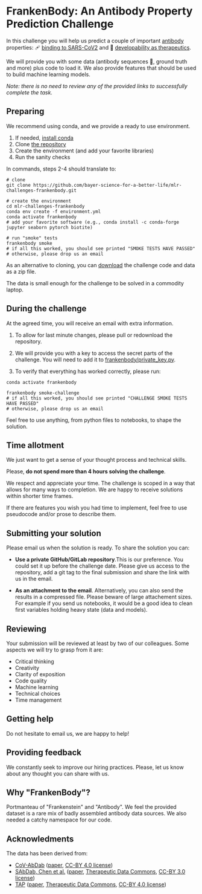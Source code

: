 FrankenBody: An Antibody Property Prediction Challenge
======================================================

In this challenge you will help us predict a couple of important [antibody](https://pdb101.rcsb.org/motm/21)
properties: :adhesive_bandage: [binding to SARS-CoV2](https://academic.oup.com/bioinformatics/article/37/5/734/5893556)
and :pill: [developability as therapeutics](https://www.pnas.org/content/116/10/4025).

We will provide you with some data (antibody sequences :dna:, ground truth and more)
plus code to load it. We also provide features that should be used to build machine
learning models.

*Note: there is no need to review any of the provided links to successfully complete the task.*


Preparing
---------

We recommend using conda, and we provide a ready to use environment.

1. If needed, [install conda](https://docs.conda.io/en/latest/miniconda.html)
2. Clone [the repository](https://github.com/bayer-science-for-a-better-life/mlr-challenges-frankenbody)
3. Create the environment (and add your favorite libraries)
4. Run the sanity checks

In commands, steps 2-4 should translate to:

```shell
# clone
git clone https://github.com/bayer-science-for-a-better-life/mlr-challenges-frankenbody.git

# create the environment
cd mlr-challenges-frankenbody
conda env create -f environment.yml
conda activate frankenbody
# add your favorite software (e.g., conda install -c conda-forge jupyter seaborn pytorch biotite)

# run "smoke" tests
frankenbody smoke
# if all this worked, you should see printed "SMOKE TESTS HAVE PASSED"
# otherwise, please drop us an email
```

As an alternative to cloning, you can [download](https://github.com/bayer-science-for-a-better-life/mlr-challenges-frankenbody/archive/refs/heads/main.zip)
the challenge code and data as a zip file.

The data is small enough for the challenge to be solved in a commodity laptop.


During the challenge
--------------------

At the agreed time, you will receive an email with extra information.

1. To allow for last minute changes, please pull or redownload the repository.

2. We will provide you with a key to access the secret parts of the challenge.
You will need to add it to [frankenbody/private_key.py](https://github.com/bayer-science-for-a-better-life/mlr-challenges-frankenbody/blob/f43156644439e8c04ac987cd47998010e25707e1/frankenbody/private_key.py#L5-L6).

3. To verify that everything has worked correctly, please run:

```shell
conda activate frankenbody

frankenbody smoke-challenge
# if all this worked, you should see printed "CHALLENGE SMOKE TESTS HAVE PASSED"
# otherwise, please drop us an email
```

Feel free to use anything, from python files to notebooks, to shape the solution.


Time allotment
--------------

We just want to get a sense of your thought process and technical skills.

Please, **do not spend more than 4 hours solving the challenge**.

We respect and appreciate your time. The challenge is scoped in a way that allows
for many ways to completion. We are happy to receive solutions within shorter time frames.

If there are features you wish you had time to implement,
feel free to use pseudocode and/or prose to describe them.


Submitting your solution
------------------------

Please email us when the solution is ready. To share the solution you can:

- **Use a private GitHub/GitLab repository**.This is our preference.
You could set it up before the challenge date. Please give us access to the repository,
add a git tag to the final submission and share the link with us in the email.

- **As an attachment to the email**. Alternatively, you can also send the results in a compressed file.
Please beware of large attachement sizes. For example if you send us notebooks,
it would be a good idea to clean first variables holding heavy state (data and models).


Reviewing
---------

Your submission will be reviewed at least by two of our colleagues.
Some aspects we will try to grasp from it are:

- Critical thinking
- Creativity
- Clarity of exposition
- Code quality
- Machine learning
- Technical choices
- Time management


Getting help
------------

Do not hesitate to email us, we are happy to help!


Providing feedback
------------------

We constantly seek to improve our hiring practices.
Please, let us know about any thought you can share with us.


Why "FrankenBody"?
------------------

Portmanteau of "Frankenstein" and "Antibody". We feel the provided dataset is a rare mix
of badly assembled antibody data sources. We also needed a catchy namespace for our code.


Acknowledments
--------------

The data has been derived from:
- [CoV-AbDab](http://opig.stats.ox.ac.uk/webapps/covabdab/) ([paper](https://academic.oup.com/bioinformatics/advance-article/doi/10.1093/bioinformatics/btaa739/5893556), [CC-BY 4.0 license](https://creativecommons.org/licenses/by/4.0/))
- [SAbDab, Chen et al.](https://tdcommons.ai/single_pred_tasks/develop/#sabdab-chen-et-al) ([paper](https://www.biorxiv.org/content/10.1101/2020.06.18.159798v1.abstract), [Therapeutic Data Commons](https://tdcommons.ai/), [CC-BY 3.0 license](https://creativecommons.org/licenses/by/3.0/))
- [TAP](https://tdcommons.ai/single_pred_tasks/develop/#tap) ([paper](https://www.pnas.org/content/116/10/4025.short), [Therapeutic Data Commons](https://tdcommons.ai/), [CC-BY 4.0 license](https://creativecommons.org/licenses/by/4.0/))
